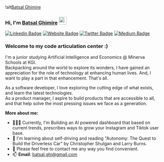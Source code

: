 !alt[Batsal Ghimire](https://vectr.com/tmp/gvGEgc66o/d3BqOOFQXD.svg?width=640.71&height=190.18&select=a7JbVYKPp,a1r7U3ueR&source=selection)

### Hi, I'm <a href="https://batsal.me" target="_blank">Batsal Ghimire</a> <img src="https://media.giphy.com/media/hvRJCLFzcasrR4ia7z/giphy.gif" width="25px">

[![Linkedin Badge](https://img.shields.io/badge/-LinkedIn-0e76a8?style=flat-square&logo=Linkedin&logoColor=white)](https://linkedin.com/in/batsalghi)
[![Website Badge](https://img.shields.io/badge/Website-3b5998?style=flat-square&logo=google-chrome&logoColor=white)](https://batsal.me)
[![Twitter Badge](https://img.shields.io/badge/-Twitter-00acee?style=flat-square&logo=Twitter&logoColor=white)](https://twitter.com/iambatsal)
[![Medium Badge](https://img.shields.io/badge/medium-%2312100E.svg?&style=for-square&logo=medium&logoColor=white)](https://medium.com/@batsal.ghi)

### Welcome to my code articulation center :)

I'm a junior studying Artificial Intelligence and Economics @ Minerva Schools at KGI. 
<br/>
Backpacking around the world to explore its wonders, I have gained an appreciation for the role of technology at enhancing human lives. And, I want to play a part in that enhancement. That's all.

As a software developer, I love exploring the cutting edge of what exists, and learn the latest technologies.
<br/>
As a product manager, I aspire to build products that are accessible to all, and that help solve the most pressing issues we face as a generation.



**More about me:**

- 👨🏻‍💻 Currently, I'm Building an AI powered dashboard that based on current trends, prescribes ways to grow your Instagram and Tiktok user base.
- 🚀 I'm learning about self-driving and reading "Autonomy: The Quest to Build the Driverless Car" by Christopher Shulgan and Larry Burns.
- 💬 Please feel free to contact me any way you find convenient.
- 📫 **Email**: batsal.ghi@gmail.com
</br>


